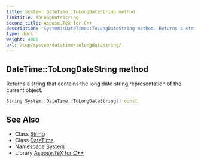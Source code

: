 ```yaml
---
title: System::DateTime::ToLongDateString method
linktitle: ToLongDateString
second_title: Aspose.TeX for C++
description: 'System::DateTime::ToLongDateString method. Returns a string that contains the long date string representation of the current object in C++.'
type: docs
weight: 4000
url: /cpp/system/datetime/tolongdatestring/
---
```

## DateTime::ToLongDateString method


Returns a string that contains the long date string representation of the current object.

```cpp
String System::DateTime::ToLongDateString() const
```

## See Also

* Class [String](../../string/)
* Class [DateTime](../)
* Namespace [System](../../)
* Library [Aspose.TeX for C++](../../../)
